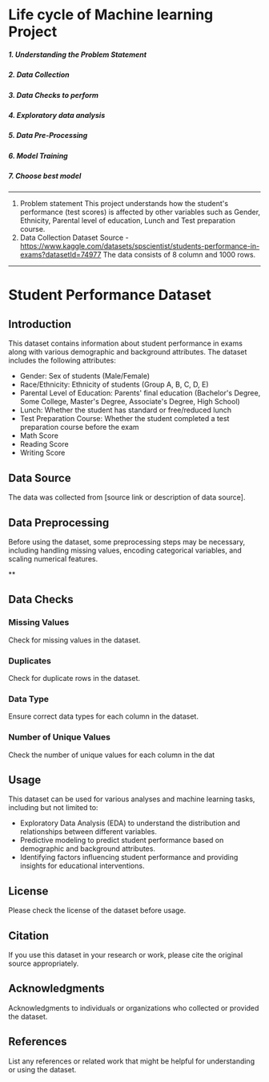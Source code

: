 # Life cycle of Machine learning Project
##### 1. Understanding the Problem Statement
##### 2. Data Collection
##### 3. Data Checks to perform
##### 4. Exploratory data analysis
##### 5. Data Pre-Processing
##### 6. Model Training
##### 7. Choose best model

***

1) Problem statement
This project understands how the student's performance (test scores) is affected by other variables such as Gender, Ethnicity, Parental level of education, Lunch and Test preparation course.
2) Data Collection
Dataset Source - https://www.kaggle.com/datasets/spscientist/students-performance-in-exams?datasetId=74977
The data consists of 8 column and 1000 rows.


***

# Student Performance Dataset

## Introduction
This dataset contains information about student performance in exams along with various demographic and background attributes. The dataset includes the following attributes:

- Gender: Sex of students (Male/Female)
- Race/Ethnicity: Ethnicity of students (Group A, B, C, D, E)
- Parental Level of Education: Parents' final education (Bachelor's Degree, Some College, Master's Degree, Associate's Degree, High School)
- Lunch: Whether the student has standard or free/reduced lunch
- Test Preparation Course: Whether the student completed a test preparation course before the exam
- Math Score
- Reading Score
- Writing Score

## Data Source
The data was collected from [source link or description of data source].

## Data Preprocessing
Before using the dataset, some preprocessing steps may be necessary, including handling missing values, encoding categorical variables, and scaling numerical features.

** 
## Data Checks

### Missing Values
Check for missing values in the dataset.

### Duplicates
Check for duplicate rows in the dataset.

### Data Type
Ensure correct data types for each column in the dataset.

### Number of Unique Values
Check the number of unique values for each column in the dat


## Usage
This dataset can be used for various analyses and machine learning tasks, including but not limited to:
- Exploratory Data Analysis (EDA) to understand the distribution and relationships between different variables.
- Predictive modeling to predict student performance based on demographic and background attributes.
- Identifying factors influencing student performance and providing insights for educational interventions.

## License
Please check the license of the dataset before usage.

## Citation
If you use this dataset in your research or work, please cite the original source appropriately.

## Acknowledgments
Acknowledgments to individuals or organizations who collected or provided the dataset.

## References
List any references or related work that might be helpful for understanding or using the dataset.
